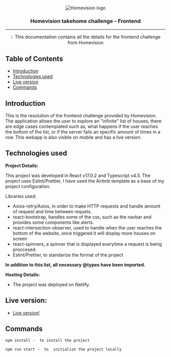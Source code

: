 <p align="center">
 <img src="https://assets.website-files.com/605bb511622896024b160957/60afecbad76dc0756328b3a3_HomeVisionLogo_Black_MedRes.png" alt="Homevision logo"></a>
</p>

<h3 align="center">Homevision takehome challenge - Frontend  </h3>


---

<p align = "center">💡 This documentation contains all the details for the frontend challenge from Homevision </p>


## Table of Contents

- [Introduction](#introduction)
- [Technologies used](#tech_used)
- [Live version](#live)
- [Commands](#cmds)

## Introduction <a name = "introduction"></a>

This is the resolution of the frontend challenge provided by Homevision. The application allows the user to explore an "infinite" list of houses, there are edge cases contemplated such as, what happens if the user reaches the bottom of the list, or if the server fails an specific amount of times in a row. This webapp is also visible on mobile and has a live version.

## Technologies used <a name = "tech_used"></a>

**Project Details:**

This project was developed in React v17.0.2 and Typescript v4.5. The project uses Eslint/Prettier, I have used the Airbnb template as a base of my project configuration.

Libraries used:

- Axios-retry/Axios, in order to make HTTP requests and handle amount of request and time between requets.
- react-bootstrap, handles some of the css, such as the navbar and provides some components like alerts.
- react-intersection-observer, used to handle when the user reaches the bottom of the website, once triggered it will display more houses on screen
- react-spinners, a spinner that is displayed everytime a request is being proccesed.
- Eslint/Prettier, to standarize the format of the project 


**In addition to this list, all necessary @types have been imported.**


**Hosting Details:**
- The project was deployed on Netlify.

## Live version: <a name = "live"></a>

  - [Live version!](https://homevision-challenge.netlify.app/)


## Commands <a name = "cmds"></a>


```
npm install -  to install the project
```
```
npm run start -  to  initialize the project locally
```
